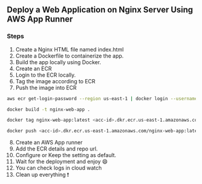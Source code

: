 ## Deploy a Web Application on Nginx Server Using AWS App Runner

### Steps

1. Create a Nginx HTML file named index.html
2. Create a Dockerfile to containerize the app.
3. Build the app locally using Docker.
4. Create an ECR
5. Login to the ECR locally.
6. Tag the image according to ECR
7. Push the image into ECR
```sh
aws ecr get-login-password --region us-east-1 | docker login --username AWS --password-stdin <acc-id>.dkr.ecr.us-east-1.amazonaws.com

docker build -t nginx-web-app .

docker tag nginx-web-app:latest <acc-id>.dkr.ecr.us-east-1.amazonaws.com/nginx-web-app:latest

docker push <acc-id>.dkr.ecr.us-east-1.amazonaws.com/nginx-web-app:latest
```
8. Create an AWS App runner
9. Add the ECR details and repo url.
10. Configure or Keep the setting as default.
11. Wait for the deployment and enjoy 😄
12. You can check logs in cloud watch
13. Clean up everything ❗